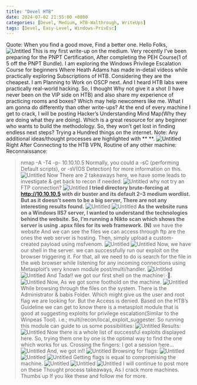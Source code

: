 ```yaml
---
title: "Devel HTB"
date: 2024-07-02 21:55:00 +0800
categories: [Devel, Medium, HTB-Walthrough, WriteUps]
tags: [Devel, Easy-Level, Windows-PrivEsc]
---
```




Quote: When you find a good move, Find a better one.
Hello Folks,
![Untitled](https://miro.medium.com/v2/resize:fit:1100/format:webp/1*aSMEYEGhZ3fI9vaMPz8LJg.png)
This is my first write-up on the medium. Very recently I’ve been preparing for the PNPT Certification, After completing the PEH Course(1 of 5 off the PNPT Bundle). I am exploring the Windows Privilege Escalation Course for beginners Where Heath Adams has made in-detail videos while practically exploring Subscriptions of HTB. Considering they are the cheapest. I am Planning to Work on OSCP next. And I heard HTB labs were practically real-world hacking.
So, I thought Why not give it a shot (I have never been on the VIP side on HTB) and also share my experience of practicing rooms and boxes? Which may help newcomers like me. What I am gonna do differently than other write-ups?
At the end of every machine I get to crack, I will be posting Hacker’s Understanding Mind Map(Why they are doing what they are doing). Which is a great resource for any beginner who wants to build the methodology. So, they won’t get lost in finding endless next steps? Trying a Hundred things on the internet.
Note: Any additional ideas/thought processes are highlighted with ** **.
![Untitled](https://miro.medium.com/v2/resize:fit:1100/format:webp/1*aSMEYEGhZ3fI9vaMPz8LJg.png)
Right After Connecting to the HTB VPN, Routine of any other machine:
Reconnaissance:
> nmap -A -T4 -p- 10.10.10.5
Normally, you could a -sC (performing Default scripts), or -sV(OS Detection) for more information on this.
![Untitled](https://miro.medium.com/v2/resize:fit:1100/format:webp/1*aSMEYEGhZ3fI9vaMPz8LJg.png)
Now There are 2 takeaways here,
we have some leads to investigate & get back to recon if needed.
![Untitled](https://miro.medium.com/v2/resize:fit:1100/format:webp/1*aSMEYEGhZ3fI9vaMPz8LJg.png)
why not try an FTP connection?
![Untitled](https://miro.medium.com/v2/resize:fit:1100/format:webp/1*aSMEYEGhZ3fI9vaMPz8LJg.png)
**I tried directory brute-forcing at http://10.10.10.5 with dir buster and its default 2–3 medium wordlist. But as it doesn’t seem to be a big server, There are not any interesting results found.**
![Untitled](https://miro.medium.com/v2/resize:fit:1100/format:webp/1*aSMEYEGhZ3fI9vaMPz8LJg.png)
![Untitled](https://miro.medium.com/v2/resize:fit:1100/format:webp/1*aSMEYEGhZ3fI9vaMPz8LJg.png)
**As the website runs on a Windows IIS7 server, I wanted to understand the technologies behind the website. So, I’m running a Nikto scan which shows the server is using .apsx files for its web framework. (N)**
we have the website And we can see the files we can access through ftp are the ones the web server is hosting. Then, simply upload a custom-created payload using msfvenom.
![Untitled](https://miro.medium.com/v2/resize:fit:1100/format:webp/1*aSMEYEGhZ3fI9vaMPz8LJg.png)
![Untitled](https://miro.medium.com/v2/resize:fit:1100/format:webp/1*aSMEYEGhZ3fI9vaMPz8LJg.png)
Now, we have our shell in the server. we can successfully run our exploit on the browser triggering it. For that, all we need to do is search for the file in the web browser while listening for any incoming connections using Metasploit’s very known module post/multi/handler.
![Untitled](https://miro.medium.com/v2/resize:fit:1100/format:webp/1*aSMEYEGhZ3fI9vaMPz8LJg.png)
![Untitled](https://miro.medium.com/v2/resize:fit:1100/format:webp/1*aSMEYEGhZ3fI9vaMPz8LJg.png)
And Tada!! we got our first shell on the machine✨🎇.
![Untitled](https://miro.medium.com/v2/resize:fit:1100/format:webp/1*aSMEYEGhZ3fI9vaMPz8LJg.png)
Now, As we got some foothold on the machine.
![Untitled](https://miro.medium.com/v2/resize:fit:1100/format:webp/1*aSMEYEGhZ3fI9vaMPz8LJg.png)
While browsing through the files on the system. There is the Administrator & babis Folder. Which might give us the user and root flag we are looking for. But the Access is denied.
Based on the HTB’s Guideline we can get to know there is a metasploit module that is good at suggesting exploits for privilege escalation(Similar to the Winpeas Tool). i.e.; multi/recon/local_exploit_suggester.
So running this module can guide to us some possibilities:
![Untitled](https://miro.medium.com/v2/resize:fit:1100/format:webp/1*aSMEYEGhZ3fI9vaMPz8LJg.png)
Results:
![Untitled](https://miro.medium.com/v2/resize:fit:1100/format:webp/1*aSMEYEGhZ3fI9vaMPz8LJg.png)
Now there is a whole list of successful exploits displayed here. So, trying them one by one is the optimal way to find the one which works for us.
Crossing the fingers: I got a session here…
![Untitled](https://miro.medium.com/v2/resize:fit:1100/format:webp/1*aSMEYEGhZ3fI9vaMPz8LJg.png)
And, we got in!!
![Untitled](https://miro.medium.com/v2/resize:fit:1100/format:webp/1*aSMEYEGhZ3fI9vaMPz8LJg.png)
Browsing for flags:
![Untitled](https://miro.medium.com/v2/resize:fit:1100/format:webp/1*aSMEYEGhZ3fI9vaMPz8LJg.png)
![Untitled](https://miro.medium.com/v2/resize:fit:1100/format:webp/1*aSMEYEGhZ3fI9vaMPz8LJg.png)
![Untitled](https://miro.medium.com/v2/resize:fit:1100/format:webp/1*aSMEYEGhZ3fI9vaMPz8LJg.png)
Getting flags is equal to compromising the machine.
![Untitled](https://miro.medium.com/v2/resize:fit:1100/format:webp/1*aSMEYEGhZ3fI9vaMPz8LJg.png)
![Untitled](https://miro.medium.com/v2/resize:fit:1100/format:webp/1*aSMEYEGhZ3fI9vaMPz8LJg.png)
![Untitled](https://miro.medium.com/v2/resize:fit:1100/format:webp/1*aSMEYEGhZ3fI9vaMPz8LJg.png)
I will continue to post more on these Thought process takeaways, As I crack more machines. Thumbs up If you like these and follow me for more.